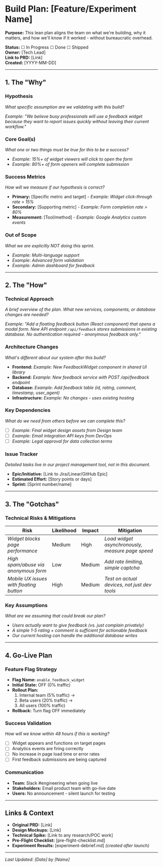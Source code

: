 # Build Plan: [Feature/Experiment Name]

**Purpose:** This lean plan aligns the team on what we're building, why it matters, and how we'll know if it worked - without bureaucratic overhead.

**Status:** ☐ In Progress ☐ Done ☐ Shipped  
**Owner:** [Tech Lead]  
**Link to PRD:** [Link]  
**Created:** [YYYY-MM-DD]  

---

## 1. The "Why"

### Hypothesis
*What specific assumption are we validating with this build?*

*Example: "We believe busy professionals will use a feedback widget because they want to report issues quickly without leaving their current workflow."*

### Core Goal(s)
*What one or two things must be true for this to be a success?*
- *Example: 15%+ of widget viewers will click to open the form*
- *Example: 80%+ of form openers will complete submission*

### Success Metrics
*How will we measure if our hypothesis is correct?*
- **Primary:** [Specific metric and target] - *Example: Widget click-through rate > 15%*
- **Secondary:** [Supporting metric] - *Example: Form completion rate > 80%*
- **Measurement:** [Tool/method] - *Example: Google Analytics custom events*

### Out of Scope
*What we are explicitly NOT doing this sprint.*
- *Example: Multi-language support*
- *Example: Advanced form validation*
- *Example: Admin dashboard for feedback*

---

## 2. The "How"

### Technical Approach
*A brief overview of the plan. What new services, components, or database changes are needed?*

*Example: "Add a floating feedback button (React component) that opens a modal form. New API endpoint `/api/feedback` stores submissions in existing database. No authentication required - anonymous feedback only."*

### Architecture Changes
*What's different about our system after this build?*
- **Frontend:** *Example: New FeedbackWidget component in shared UI library*  
- **Backend:** *Example: New feedback service with POST /api/feedback endpoint*
- **Database:** *Example: Add feedback table (id, rating, comment, timestamp, user_agent)*
- **Infrastructure:** *Example: No changes - uses existing hosting*

### Key Dependencies
*What do we need from others before we can complete this?*
- [ ] *Example: Final widget design assets from Design team*
- [ ] *Example: Email integration API keys from DevOps*
- [ ] *Example: Legal approval for data collection terms*

### Issue Tracker
*Detailed tasks live in our project management tool, not in this document.*
- **Epic/Initiative:** [Link to Jira/Linear/GitHub Epic]
- **Estimated Effort:** [Story points or days]
- **Sprint:** [Sprint number/name]

---

## 3. The "Gotchas"

### Technical Risks & Mitigations
| Risk | Likelihood | Impact | Mitigation |
|------|------------|--------|------------|
| *Widget blocks page performance* | Medium | High | *Load widget asynchronously, measure page speed* |
| *High spam/abuse via anonymous form* | Low | Medium | *Add rate limiting, simple captcha* |
| *Mobile UX issues with floating button* | High | Medium | *Test on actual devices, not just dev tools* |

### Key Assumptions
*What are we assuming that could break our plan?*
- *Users actually want to give feedback (vs. just complain privately)*
- *A simple 1-5 rating + comment is sufficient for actionable feedback*
- *Our current hosting can handle the additional database writes*

---

## 4. Go-Live Plan

### Feature Flag Strategy
- **Flag Name:** `enable_feedback_widget`
- **Initial State:** OFF (0% traffic)
- **Rollout Plan:** 
  1. Internal team (5% traffic) → 
  2. Beta users (20% traffic) → 
  3. All users (100% traffic)
- **Rollback:** Turn flag OFF immediately

### Success Validation
*How will we know within 48 hours if this is working?*
- [ ] Widget appears and functions on target pages
- [ ] Analytics events are firing correctly  
- [ ] No increase in page load time or error rates
- [ ] First feedback submissions are being captured

### Communication
- **Team:** Slack #engineering when going live
- **Stakeholders:** Email product team with go-live date
- **Users:** No announcement - silent launch for testing

---

## Links & Context
- **Original PRD:** [Link]
- **Design Mockups:** [Link]  
- **Technical Spike:** [Link to any research/POC work]
- **Pre-Flight Checklist:** [pre-flight-checklist.md]
- **Experiment Results:** [experiment-debrief.md] *(created after launch)*

---
*Last Updated: [Date] by [Name]*